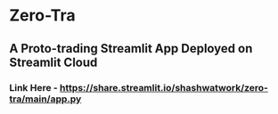 # Zero-Tra
## A Proto-trading Streamlit App Deployed on Streamlit Cloud 
### Link Here - https://share.streamlit.io/shashwatwork/zero-tra/main/app.py
